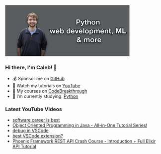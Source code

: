 <img src="github-cover-photo-my-face.jpg" width="400px" />

### Hi there, I'm Caleb! 🍛

- 💰 Sponsor me on [GitHub](https://github.com/sponsors/CalebCurry)
- 🎥 Watch my tutorials on [YouTube](https://www.youtube.com/calebthevideomaker2)
- 📗 My courses on [CodeBreakthrough](https://www.codebreakthrough.com)
- 🤔 I’m currently studying: [Python](https://www.youtube.com/watch?v=s3IvdkCq2_c&t=4254s)

### Latest YouTube Videos
<!-- YOUTUBE:START -->
- [software career is best](https://www.youtube.com/watch?v=VkC2GrF-QHI)
- [Object Oriented Programming in Java - All-in-One Tutorial Series!](https://www.youtube.com/watch?v=Af3s3KsxStY)
- [debug in VSCode](https://www.youtube.com/watch?v=P6CZbaEQbiQ)
- [best VSCode extension?](https://www.youtube.com/watch?v=zbWwgkzB5KA)
- [Phoenix Framework REST API Crash Course - Introduction + Full Elixir API Tutorial](https://www.youtube.com/watch?v=9xaN44PNxps)
<!-- YOUTUBE:END -->
